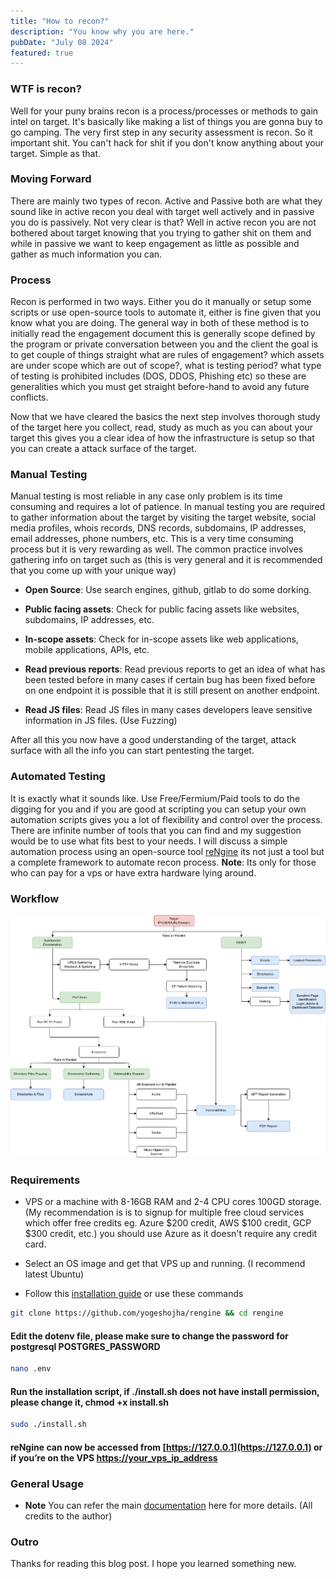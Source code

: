 ```yaml
---
title: "How to recon?"
description: "You know why you are here."
pubDate: "July 08 2024"
featured: true
---
```

### WTF is recon?

Well for your puny brains recon is a process/processes or methods to gain intel on target. It's basically like making a list of things you are gonna buy to go camping. The very first step in any security assessment is recon. So it important shit. You can't hack for shit if you don't know anything about your target. Simple as that.

### Moving Forward

There are mainly two types of recon. Active and Passive both are what they sound like in active recon you deal with target well actively and in passive you do is passively. Not very clear is that? Well in active recon you are not bothered about target knowing that you trying to gather shit on them and while in passive we want to keep engagement as little as possible and gather as much information you can.

### Process

Recon is performed in two ways. Either you do it manually or setup some scripts or use open-source tools to automate it, either is fine given that you know what you are doing. The general way in both of these method is to initially read the engagement document this is generally scope defined by the program or private conversation between you and the client the goal is to get couple of things straight what are rules of engagement? which assets are under scope which are out of scope?, what is testing period? what type of testing is prohibited includes (DOS, DDOS, Phishing etc) so these are generalities which you must get straight before-hand to avoid any future conflicts.

Now that we have cleared the basics the next step involves thorough study of the target here you collect, read, study as much as you can about your target this gives you a clear idea of how the infrastructure is setup so that you can create a attack surface of the target.

### Manual Testing

Manual testing is most reliable in any case only problem is its time consuming and requires a lot of patience. In manual testing you are required to gather information about the target by visiting the target website, social media profiles, whois records, DNS records, subdomains, IP addresses, email addresses, phone numbers, etc. This is a very time consuming process but it is very rewarding as well. The common practice involves gathering info on target such as (this is very general and it is recommended that you come up with your unique way)

* **Open Source**: Use search engines, github, gitlab to do some dorking.
  
* **Public facing assets**: Check for public facing assets like websites, subdomains, IP addresses, etc.

* **In-scope assets**: Check for in-scope assets like web applications, mobile applications, APIs, etc.

* **Read previous reports**: Read previous reports to get an idea of what has been tested before in many cases if certain bug has been fixed before on one endpoint it is possible that it is still present on another endpoint.

* **Read JS files**: Read JS files in many cases developers leave sensitive information in JS files. (Use Fuzzing)

After all this you now have a good understanding of the target, attack surface with all the info you can start pentesting the target.

### Automated Testing

It is exactly what it sounds like. Use Free/Fermium/Paid tools to do the digging for you and if you are good at scripting you can setup your own automation scripts gives you a lot of flexibility and control over the process. There are infinite number of tools that you can find and my suggestion would be to use what fits best to your needs. I will discuss a simple automation process using an open-source tool [reNgine](https://github.com/yogeshojha/rengine) its not just a tool but a complete framework to automate recon process. **Note**: Its only for those who can pay for a vps or have extra hardware lying around.

### Workflow

![Workflow](./media/workflow.png)

### Requirements

* VPS or a machine with 8-16GB RAM and 2-4 CPU cores 100GD storage. (My recommendation is is to signup for multiple free cloud services which offer free credits eg. Azure $200 credit, AWS $100 credit, GCP $300 credit, etc.) you should use Azure as it doesn't require any credit card.
  
* Select an OS image and get that VPS up and running. (I recommend latest Ubuntu)

* Follow this [installation guide](https://yogeshojha.github.io/rengine/) or use these commands

```bash
git clone https://github.com/yogeshojha/rengine && cd rengine
```

#### Edit the dotenv file, please make sure to change the password for postgresql POSTGRES_PASSWORD

```bash
nano .env
```

#### Run the installation script,  if ./install.sh does not have install permission, please change it, chmod +x install.sh

```bash
sudo ./install.sh
```

#### reNgine can now be accessed from [https://127.0.0.1](https://127.0.0.1) or if you’re on the VPS [https://your_vps_ip_address](https://your_vps_ip_address)

### General Usage

* **Note** You can refer the main [documentation](https://yogeshojha.github.io/rengine/) here for more details. (All credits to the author)

### Outro

Thanks for reading this blog post. I hope you learned something new.
